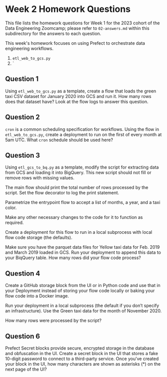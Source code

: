 # Week 2 Homework Questions

This file lists the homework questions for Week 1 for the 2023 cohort of the Data Engineering Zoomcamp; please refer to `02-answers.md` within this subdirectory for the answers to each question.

This week's homework focuses on using Prefect to orchestrate data engineering workflows.

1. `etl_web_to_gcs.py`
2. `

## Question 1

Using `etl_web_to_gcs.py` as a template, create a flow that loads the green taxi CSV dataset for January 2020 into GCS and run it. How many rows does that dataset have? Look at the flow logs to answer this question.

## Question 2

`cron` is a common scheduling specification for workflows. Using the flow in `etl_web_to_gcs.py`, create a deployment to run on the first of every month at 5am UTC. What `cron` schedule should be used here?

## Question 3

Using `etl_gcs_to_bq.py` as a template, modify the script for extracting data from GCS and loading it into BigQuery. This new script should not fill or remove rows with missing values. 

The main flow should print the total number of rows processed by the script. Set the flow decorator to log the print statement.

Parametrize the entrypoint flow to accept a list of months, a year, and a taxi color.

Make any other necessary changes to the code for it to function as required.

Create a deployment for this flow to run in a local subprocess with local flow code storage (the defaults).

Make sure you have the parquet data files for Yellow taxi data for Feb. 2019 and March 2019 loaded in GCS. Run your deployment to append this data to your BiqQuery table. How many rows did your flow code process?

## Question 4

Create a GitHub storage block from the UI or in Python code and use that in your Deployment instead of storing your flow code locally or baking your flow code into a Docker image.

Run your deployment in a local subprocess (the default if you don’t specify an infrastructure). Use the Green taxi data for the month of November 2020.

How many rows were processed by the script?

## Question 6

Prefect Secret blocks provide secure, encrypted storage in the database and obfuscation in the UI. Create a secret block in the UI that stores a fake 10-digit password to connect to a third-party service. Once you’ve created your block in the UI, how many characters are shown as asterisks (*) on the next page of the UI?